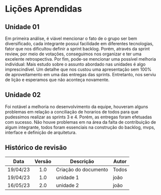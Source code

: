 # Lições Aprendidas

## Unidade 01
Em primeira análise, é viável mencionar o fato de o grupo ser bem diversificado, cada integrante possui facilidade em diferentes tecnologias, fator que nos dificultou definir a sprint backlog. Porém, através da sprint review, por meio de votações, conseguimos nos organizar e ter uma excelente retrospectiva.
Por fim, pode-se mencionar uma possível melhoria individual: Mais estudo sobre o assunto abordado nas unidades é algo imprescindível. Um detalhe que nos custou uma apresentação sem 100% de aproveitamento em uma das entregas das sprints. Entretanto, nos serviu de lição e esperamos que não aconteça novamente.

## Unidade 02
Foi notável a melhoria no desenvolvimento da equipe, houveram alguns problemas em relação a conciliação de horarios de todos para que pudessimos realizar as sprints 3 e 4. Porém, as entregas foram efetuadas com sucesso. Não houve problemas em na área da falta de contribuição de algum integrante, todos foram essenciais na construção do backlog, mvps, interface e definição de arquitetura.

## Histórico de revisão
|   Data   | Versão | Descrição            | Autor |
| :------: | :----: | -------------------- | ----- |
| 19/04/23 |  1.0   | Criação do documento | Todos |
| 19/04/23 |  1.0   | unidade 1            | joão  |
| 16/05/23 |  2.0   | unidade 2            | joão  |